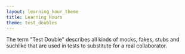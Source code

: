 ```yaml
---
layout: learning_hour_theme
title: Learning Hours
theme: test_doubles
---
```


The term "Test Double" describes all kinds of mocks, fakes, stubs and suchlike that are used in tests to substitute for a real collaborator.
